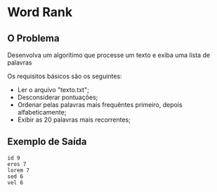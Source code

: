 Word Rank
=========

O Problema
----------
Desenvolva um algorítimo que processe um texto e exiba uma lista de palavras

Os requisitos básicos são os seguintes:

* Ler o arquivo "texto.txt";
* Desconsiderar pontuações;
* Ordenar pelas palavras mais frequêntes primeiro, depois alfabeticamente;
* Exibir as 20 palavras mais recorrentes;

Exemplo de Saída
----------------

```
id 9
eros 7
lorem 7
sed 6
vel 6
```
